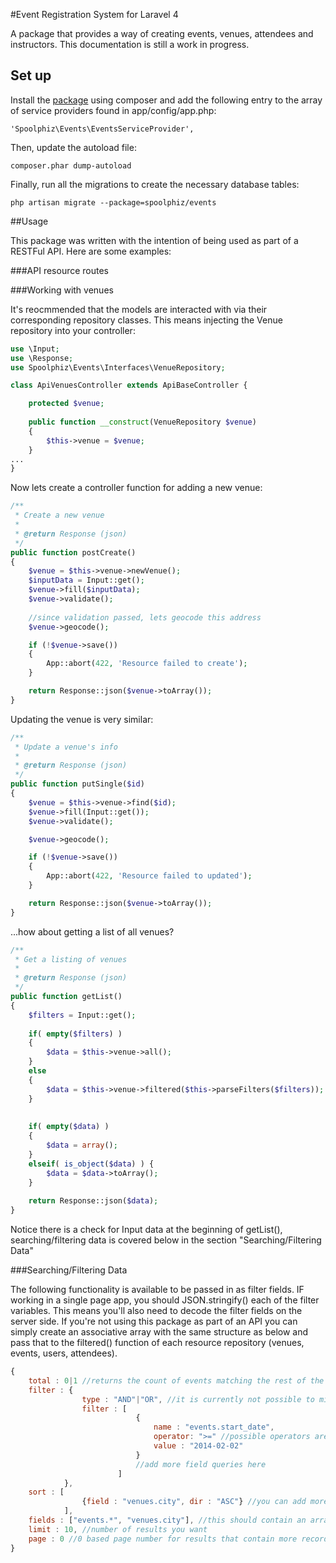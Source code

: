 #Event Registration System for Laravel 4

A package that provides a way of creating events, venues, attendees and instructors. This documentation is still a work in progress. 

## Set up

Install the [package](https://packagist.org/packages/spoolphiz/events) using composer and add the following entry to the array of service providers found in app/config/app.php:

`'Spoolphiz\Events\EventsServiceProvider',`

Then, update the autoload file: 

`composer.phar dump-autoload`

Finally, run all the migrations to create the necessary database tables:

`php artisan migrate --package=spoolphiz/events`

##Usage

This package was written with the intention of being used as part of a RESTFul API. Here are some examples:

###API resource routes



###Working with venues

It's reocmmended that the models are interacted with via their corresponding repository classes. This means injecting the Venue repository into your controller:

```php
use \Input;
use \Response;
use Spoolphiz\Events\Interfaces\VenueRepository;

class ApiVenuesController extends ApiBaseController {

	protected $venue;
	
	public function __construct(VenueRepository $venue)
	{
		$this->venue = $venue;
	}
...
}
```

Now lets create a controller function for adding a new venue:

```php
/**
 * Create a new venue
 *
 * @return Response (json)
 */
public function postCreate()
{	
	$venue = $this->venue->newVenue();
	$inputData = Input::get();
	$venue->fill($inputData);
	$venue->validate();
	
	//since validation passed, lets geocode this address
	$venue->geocode();

	if (!$venue->save())
	{
		App::abort(422, 'Resource failed to create');
	}

	return Response::json($venue->toArray());
}

```

Updating the venue is very similar:

```php
/**
 * Update a venue's info
 *
 * @return Response (json)
 */
public function putSingle($id)
{	
	$venue = $this->venue->find($id);
	$venue->fill(Input::get());
	$venue->validate();

	$venue->geocode();

	if (!$venue->save())
	{
		App::abort(422, 'Resource failed to updated');
	}

	return Response::json($venue->toArray());
}
```

...how about getting a list of all venues?

```php
/**
 * Get a listing of venues
 *
 * @return Response (json)
 */
public function getList()
{		
	$filters = Input::get();
	
	if( empty($filters) )
	{
		$data = $this->venue->all();
	}
	else
	{
		$data = $this->venue->filtered($this->parseFilters($filters));
	}
	
	
	if( empty($data) )
	{
		$data = array();
	}
	elseif( is_object($data) ) {
		$data = $data->toArray();
	}
	
	return Response::json($data);
}
```

Notice there is a check for Input data at the beginning of getList(), searching/filtering data is covered below in the section "Searching/Filtering Data"


###Searching/Filtering Data

The following functionality is available to be passed in as filter fields. IF working in a single page app, you should JSON.stringify() each of the filter variables. This means you'll also need to decode the filter fields on the server side. If you're not using this package as part of an API you can simply create an associative array with the same structure as below and pass that to the filtered() function of each resource repository (venues, events, users, attendees).

```javascript
{
	total : 0|1 //returns the count of events matching the rest of the filter criteria
	filter : { 
				type : "AND"|"OR", //it is currently not possible to mix AND and OR in the same query
				filter : [
							{
								name : "events.start_date",
								operator: ">=" //possible operators are: =, !=, <, <=, >, >=, in, not in, starts with, ends with, contains, not contains, search
								value : "2014-02-02"
							}
							//add more field queries here
						]
			},
	sort : [
				{field : "venues.city", dir : "ASC"} //you can add more fields to sort by, format is table_name.field_name
			],
	fields : ["events.*", "venues.city"], //this should contain an array of fields to return in format of table_name.field_name or table_name.*
	limit : 10, //number of results you want
	page : 0 //0 based page number for results that contain more records than requested in the 'limit' field above
}
```


